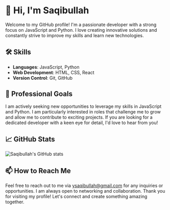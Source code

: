 # 👋 Hi, I'm Saqibullah

Welcome to my GitHub profile! I'm a passionate developer with a strong focus on JavaScript and Python. I love creating innovative solutions and constantly strive to improve my skills and learn new technologies.

## 🛠 Skills

- **Languages**: JavaScript, Python
- **Web Development**: HTML, CSS, React
- **Version Control**: Git, GitHub

## 💼 Professional Goals

I am actively seeking new opportunities to leverage my skills in JavaScript and Python. I am particularly interested in roles that challenge me to grow and allow me to contribute to exciting projects. If you are looking for a dedicated developer with a keen eye for detail, I'd love to hear from you!

## 📈 GitHub Stats
![Saqibullah's GitHub stats]()

## 📫 How to Reach Me

Feel free to reach out to me via [ysaqibullah@gmail.com](mailto:ysaqibullah@mail.com) for any inquiries or opportunities. I am always open to networking and collaboration.
Thank you for visiting my profile! Let's connect and create something amazing together.
